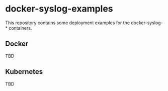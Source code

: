 # docker-syslog-examples
This repository contains some deployment examples for the docker-syslog-* containers.

## Docker
TBD

## Kubernetes
TBD
